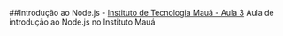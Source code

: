 ##Introdução ao Node.js - [Instituto de Tecnologia Mauá - Aula 3](http://www.maua.br)
Aula de introdução ao Node.js no Instituto Mauá

